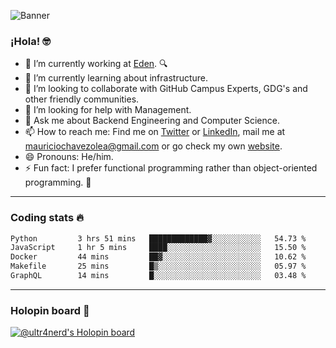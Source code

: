 ![Banner](banner.gif)
### ¡Hola! 🤓

- 🔭 I’m currently working at [Eden](https://edenmed.com/). 🔍
- 🌱 I’m currently learning about infrastructure.
- 👯 I’m looking to collaborate with GitHub Campus Experts, GDG's and other friendly communities.
- 🤔 I’m looking for help with Management.
- 💬 Ask me about Backend Engineering and Computer Science.
- 📫 How to reach me: Find me on [Twitter](https://twitter.com/ultr4nerd) or [LinkedIn](https://www.linkedin.com/in/ultr4nerd), mail me at [mauriciochavezolea@gmail.com](mailto:mauriciochavezolea@gmail.com) or go check my own [website](https://mauriciochavez.dev).
- 😄 Pronouns: He/him. 
- ⚡ Fun fact: I prefer functional programming rather than object-oriented programming. 🤭
---

### Coding stats 🔥

<!--START_SECTION:waka-->

```txt
Python         3 hrs 51 mins   █████████████▓░░░░░░░░░░░   54.73 %
JavaScript     1 hr 5 mins     ████░░░░░░░░░░░░░░░░░░░░░   15.50 %
Docker         44 mins         ██▓░░░░░░░░░░░░░░░░░░░░░░   10.62 %
Makefile       25 mins         █▒░░░░░░░░░░░░░░░░░░░░░░░   05.97 %
GraphQL        14 mins         █░░░░░░░░░░░░░░░░░░░░░░░░   03.48 %
```

<!--END_SECTION:waka-->

---

### Holopin board 🦖

[![@ultr4nerd's Holopin board](https://holopin.me/ultr4nerd)](https://holopin.io/@ultr4nerd)
